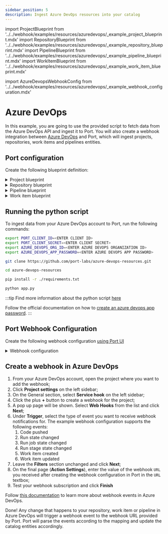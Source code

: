 ```yaml
---
sidebar_position: 5
description: Ingest Azure DevOps resources into your catalog
---
```


import ProjectBlueprint from '../../webhook/examples/resources/azuredevops/\_example_project_blueprint.mdx'
import RepositoryBlueprint from '../../webhook/examples/resources/azuredevops/\_example_repository_blueprint.mdx'
import PipelineBlueprint from '../../webhook/examples/resources/azuredevops/\_example_pipeline_blueprint.mdx'
import WorkItemBlueprint from '../../webhook/examples/resources/azuredevops/\_example_work_item_blueprint.mdx'

import AzureDevopsWebhookConfig from '../../webhook/examples/resources/azuredevops/\_example_webhook_configuration.mdx'

# Azure DevOps

In this example, you are going to use the provided script to fetch data from the Azure DevOps API and ingest it to Port. You will also create a webhook integration between [Azure DevOps](https://azure.microsoft.com/en-us/products/devops) and Port, which will ingest projects, repositories, work items and pipelines entities.

## Port configuration

Create the following blueprint definition:

<details>
<summary>Project blueprint</summary>

<ProjectBlueprint/>

</details>

<details>
<summary>Repository blueprint</summary>

<RepositoryBlueprint/>

</details>

<details>
<summary>Pipeline blueprint</summary>

<PipelineBlueprint/>

</details>

<details>
<summary>Work item blueprint</summary>

<WorkItemBlueprint/>

</details>

## Running the python script

To ingest data from your Azure DevOps account to Port, run the following commands:

```bash
export PORT_CLIENT_ID=<ENTER CLIENT ID>
export PORT_CLIENT_SECRET=<ENTER CLIENT SECRET>
export AZURE_DEVOPS_ORG_ID=<ENTER AZURE DEVOPS ORGANIZATION ID>
export AZURE_DEVOPS_APP_PASSWORD=<ENTER AZURE DEVOPS APP PASSWORD>

git clone https://github.com/port-labs/azure-devops-resources.git

cd azure-devops-resources

pip install -r ./requirements.txt

python app.py

```

:::tip
Find more information about the python script [here](https://github.com/port-labs/azure-devops-resources)

Follow the official documentation on how to [create an azure devops app password](https://learn.microsoft.com/en-us/azure/devops/organizations/accounts/use-personal-access-tokens-to-authenticate?view=azure-devops&tabs=Windows).
:::

## Port Webhook Configuration

Create the following webhook configuration [using Port UI](/build-your-software-catalog/sync-data-to-catalog/webhook/?operation=ui#configuring-webhook-endpoints)

<details>

<summary>Webhook configuration</summary>

1. **Basic details** tab - fill the following details:
   1. Title : `Azure DevOps Mapper`;
   2. Identifier : `azure_devops_mapper`;
   3. Description : `A webhook configuration to map Azure DevOps resources to Port`;
   4. Icon : `AzureDevops`;
2. **Integration configuration** tab - fill the following JQ mapping:

   <AzureDevopsWebhookConfig/>

3. Click **Save** at the bottom of the page.

</details>

## Create a webhook in Azure DevOps

1. From your Azure DevOps account, open the project where you want to add the webhook;
2. Click **Project settings** on the left sidebar;
3. On the General section, select **Service hook** on the left sidebar;
4. Click the plus **+** button to create a webhook for the project;
5. A pop up page will be shown. Select **Web Hooks** from the list and click **Next**;
6. Under **Trigger**, select the type of event you want to receive webhook notifications for. The example webhook configuration supports the following events:
   1. Code pushed
   2. Run state changed
   3. Run job state changed
   4. Run stage state changed
   5. Work item created
   6. Work item updated
7. Leave the **Filters** section unchanged and click **Next**;
8. On the final page (**Action Settings**), enter the value of the webhook `URL` you received after creating the webhook configuration in Port in the `URL` textbox;
9. Test your webhook subscription and click **Finish**

Follow [this documentation](https://learn.microsoft.com/en-us/azure/devops/service-hooks/events?toc=%2Fazure%2Fdevops%2Fmarketplace-extensibility%2Ftoc.json&view=azure-devops) to learn more about webhook events in Azure DevOps.

Done! Any change that happens to your repository, work item or pipeline in Azure DevOps will trigger a webhook event to the webhook URL provided by Port. Port will parse the events according to the mapping and update the catalog entities accordingly.
